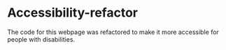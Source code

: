 # Accessibility-refactor
The code for this webpage was refactored to make it more accessible for people with disabilities. 
